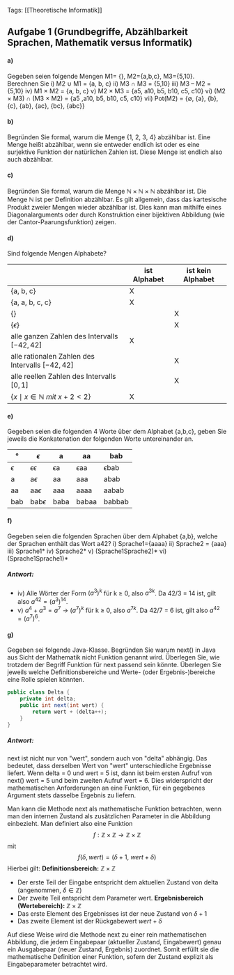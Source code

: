 Tags: [[Theoretische Informatik]]

## Aufgabe 1 (Grundbegriffe, Abzählbarkeit Sprachen, Mathematik versus Informatik)

#### a) 
Gegeben seien folgende Mengen M1= {}, M2={a,b,c}, M3={5,10}. Berechnen Sie
	i) M2 $\cup$ M1 = {a, b, c}
	ii) M3 $\cap$ M3 = {5,10}
	iii) M3 – M2 = {5,10}
	iv) M1 $\times$ M2 = {a, b, c}
	v) M2 $\times$ M3 = {a5, a10, b5, b10, c5, c10}
	vi) (M2 $\times$ M3) $\cap$ (M3 $\times$ M2) = {a5 ,a10, b5, b10, c5, c10}
	vii) Pot(M2) = {$\emptyset$, {a}, {b}, {c}, {ab}, {ac}, {bc}, {abc}}

#### b) 
Begründen Sie formal, warum die Menge {1, 2, 3, 4} abzählbar ist.
	Eine Menge heißt abzählbar, wenn sie entweder endlich ist oder es eine surjektive Funktion der natürlichen Zahlen ist. Diese Menge ist endlich also auch abzählbar.

#### c) 
Begründen Sie formal, warum die Menge $\mathbb{N}\times\mathbb{N}\times\mathbb{N}$ abzählbar ist.
	Die Menge $\mathbb{N}$ ist per Definition abzählbar. Es gilt allgemein, dass das kartesische Produkt zweier Mengen wieder abzählbar ist. Dies kann man mithilfe eines Diagonalarguments oder durch Konstruktion einer bijektiven Abbildung (wie der Cantor-Paarungsfunktion) zeigen.

#### d) 
Sind folgende Mengen Alphabete?

|                                                   | ist Alphabet | ist kein Alphabet |
| ------------------------------------------------- | ------------ | ----------------- |
| {a, b, c}                                         | X            |                   |
| {a, a, b, c, c}                                   | X            |                   |
| {}                                                |              | X                 |
| {$\epsilon$}                                      |              | X                 |
| alle ganzen Zahlen des Intervalls $[-42, 42]$     | X            |                   |
| alle rationalen Zahlen des Intervalls $[-42, 42]$ |              | X                 |
| alle reellen Zahlen des Intervalls $[0,1]$        |              | X                 |
| $\{x \mid x \in \mathbb{N}\ mit \ x+2 < 2 \}$     | X            |                   |
#### e) 
Gegeben seien die folgenden 4 Worte über dem Alphabet {a,b,c}, geben Sie jeweils die
Konkatenation der folgenden Worte untereinander an.

| °          | $\epsilon$         | a           | aa           | bab           |
| ---------- | ------------------ | ----------- | ------------ | ------------- |
| $\epsilon$ | $\epsilon\epsilon$ | $\epsilon$a | $\epsilon$aa | $\epsilon$bab |
| a          | a$\epsilon$        | aa          | aaa          | abab          |
| aa         | aa$\epsilon$       | aaa         | aaaa         | aabab         |
| bab        | bab$\epsilon$      | baba        | babaa        | babbab        |
#### f) 
Gegeben seien die folgenden Sprachen über dem Alphabet {a,b}, welche der Sprachen
enthält das Wort a42?
	i) Sprache1={aaaa}
	ii) Sprache2 = {aaa}
	iii) Sprache1*
	iv) Sprache2*
	v) (Sprache1Sprache2)*
	vi) (Sprache1Sprache1)*
	
##### Antwort: 
- iv) Alle Wörter der Form $(a^3)^k$ für k $\ge$ 0, also $a^{3k}$. Da 42/3 = 14 ist, gilt also $a^{42} = (a^3)^{14}$. 
- v) $a^4+a^3=a^7$ -> $(a^7)^k$ für k $\ge$ 0, also $a^{7k}$. Da 42/7 = 6 ist, gilt also $a^{42} = (a^7)^6$. 

#### g) 
Gegeben sei folgende Java-Klasse. Begründen Sie warum next() in Java aus Sicht der
Mathematik nicht Funktion genannt wird. Überlegen Sie, wie trotzdem der Begriff
Funktion für next passend sein könnte. Überlegen Sie jeweils welche Definitionsbereiche
und Werte- (oder Ergebnis-)bereiche eine Rolle spielen könnten.
```Java
public class Delta {
	private int delta;
	public int next(int wert) {
		return wert + (delta++);
	}
}
```
##### Antwort:
next ist nicht nur von "wert", sondern auch von "delta" abhängig. Das bedeutet, dass derselben Wert von "wert" unterschiedliche Ergebnisse liefert. Wenn delta = 0 und wert = 5 ist, dann ist beim ersten Aufruf von next() wert = 5 und beim zweiten Aufruf wert = 6. Dies widerspricht der mathematischen Anforderungen an eine Funktion, für ein gegebenes Argument stets dasselbe Ergebnis zu liefern.  

Man kann die Methode next als mathematische Funktion betrachten, wenn man den internen Zustand als zusätzlichen Parameter in die Abbildung einbezieht. Man definiert also eine Funktion $$f : \mathbb{Z} \times \mathbb{Z} \rightarrow \mathbb{Z} \times \mathbb{Z}$$
mit $$f(\delta, wert) = (\delta + 1,\ wert + \delta)$$
Hierbei gilt:
**Definitionsbereich:** $\mathbb{Z} \times \mathbb{Z}$ 
- Der erste Teil der Eingabe entspricht dem aktuellen Zustand von delta (angenommen, $\delta \in \mathbb{Z}$)
- Der zweite Teil entspricht dem Parameter wert.
**Ergebnisbereich (Wertebereich):** $\mathbb{Z} \times \mathbb{Z}$ 
- Das erste Element des Ergebnisses ist der neue Zustand von $\delta + 1$ 
- Das zweite Element ist der Rückgabewert $wert + \delta$ 

Auf diese Weise wird die Methode next zu einer rein mathematischen Abbildung, die jedem Eingabepaar (aktueller Zustand, Eingabewert) genau ein Ausgabepaar (neuer Zustand, Ergebnis) zuordnet. Somit erfüllt sie die mathematische Definition einer Funktion, sofern der Zustand explizit als Eingabeparameter betrachtet wird.